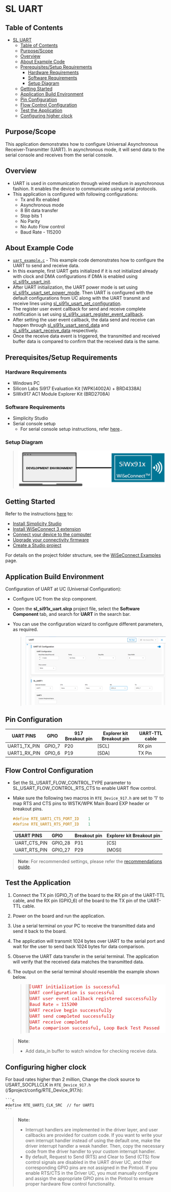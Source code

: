 # SL UART

## Table of Contents

- [SL UART](#sl-uart)
  - [Table of Contents](#table-of-contents)
  - [Purpose/Scope](#purposescope)
  - [Overview](#overview)
  - [About Example Code](#about-example-code)
  - [Prerequisites/Setup Requirements](#prerequisitessetup-requirements)
    - [Hardware Requirements](#hardware-requirements)
    - [Software Requirements](#software-requirements)
    - [Setup Diagram](#setup-diagram)
  - [Getting Started](#getting-started)
  - [Application Build Environment](#application-build-environment)
  - [Pin Configuration](#pin-configuration)
  - [Flow Control Configuration](#flow-control-configuration)
  - [Test the Application](#test-the-application)
  - [Configuring higher clock](#configuring-higher-clock)

## Purpose/Scope

 This application demonstrates how to configure Universal Asynchronous Receiver-Transmitter (UART). In asynchronous mode, it will send data to the serial console and receives from the serial console.

## Overview

- UART is used in communication through wired medium in asynchronous fashion. It enables the device to communicate using serial protocols.
- This application is configured with following configurations:
  - Tx and Rx enabled
  - Asynchronous mode
  - 8 Bit data transfer
  - Stop bits 1
  - No Parity
  - No Auto Flow control
  - Baud Rate - 115200

## About Example Code

- [`uart_example.c`](https://github.com/SiliconLabs/wiseconnect/blob/master/examples/si91x_soc/peripheral/sl_si91x_uart/uart_example.c) - This example code demonstrates how to configure the UART to send and receive data.
- In this example, first UART gets initialized if it is not initialized already with clock and DMA configurations if DMA is enabled using [sl_si91x_usart_init](https://docs.silabs.com/wiseconnect/3.5.0/wiseconnect-api-reference-guide-si91x-peripherals/usart#sl-si91x-usart-init).
- After UART initialization, the UART power mode is set using [sl_si91x_usart_set_power_mode](https://docs.silabs.com/wiseconnect/3.5.0/wiseconnect-api-reference-guide-si91x-peripherals/usart#sl-si91x-usart-set-power-mode). Then UART is configured with the default configurations from UC along with the UART transmit and receive lines using [sl_si91x_usart_set_configuration](https://docs.silabs.com/wiseconnect/3.5.0/wiseconnect-api-reference-guide-si91x-peripherals/usart#sl-si91x-usart-set-configuration).
- The register user event callback for send and receive complete notification is set using [sl_si91x_usart_register_event_callback](https://docs.silabs.com/wiseconnect/3.5.0/wiseconnect-api-reference-guide-si91x-peripherals/usart#sl-si91x-usart-register-event-callback).
- After setting the user event callback, the data send and receive can happen through [sl_si91x_usart_send_data](https://docs.silabs.com/wiseconnect/3.5.0/wiseconnect-api-reference-guide-si91x-peripherals/usart#sl-si91x-usart-send-data) and [sl_si91x_usart_receive_data](https://docs.silabs.com/wiseconnect/3.5.0/wiseconnect-api-reference-guide-si91x-peripherals/usart#sl-si91x-usart-receive-data) respectively.
- Once the receive data event is triggered, the transmitted and received buffer data is compared to confirm that the received data is the same.

## Prerequisites/Setup Requirements

### Hardware Requirements

- Windows PC
- Silicon Labs Si917 Evaluation Kit [WPK(4002A) + BRD4338A]
- SiWx917 AC1 Module Explorer Kit (BRD2708A)

### Software Requirements

- Simplicity Studio
- Serial console setup
  - For serial console setup instructions, refer [here](https://docs.silabs.com/wiseconnect/latest/wiseconnect-developers-guide-developing-for-silabs-hosts/#console-input-and-output)..

### Setup Diagram

> ![Figure: setupdiagram](resources/readme/setupdiagram.png)

## Getting Started

Refer to the instructions [here](https://docs.silabs.com/wiseconnect/latest/wiseconnect-getting-started/) to:

- [Install Simplicity Studio](https://docs.silabs.com/wiseconnect/latest/wiseconnect-developers-guide-developing-for-silabs-hosts/#install-simplicity-studio)
- [Install WiSeConnect 3 extension](https://docs.silabs.com/wiseconnect/latest/wiseconnect-developers-guide-developing-for-silabs-hosts/#install-the-wi-se-connect-3-extension)
- [Connect your device to the computer](https://docs.silabs.com/wiseconnect/latest/wiseconnect-developers-guide-developing-for-silabs-hosts/#connect-si-wx91x-to-computer)
- [Upgrade your connectivity firmware](https://docs.silabs.com/wiseconnect/latest/wiseconnect-developers-guide-developing-for-silabs-hosts/#update-si-wx91x-connectivity-firmware)
- [Create a Studio project](https://docs.silabs.com/wiseconnect/latest/wiseconnect-developers-guide-developing-for-silabs-hosts/#create-a-project)

For details on the project folder structure, see the [WiSeConnect Examples](https://docs.silabs.com/wiseconnect/latest/wiseconnect-examples/#example-folder-structure) page.

## Application Build Environment

Configuration of UART at UC (Universal Configuration):

- Configure UC from the slcp component.
- Open the **sl_si91x_uart.slcp** project file, select the **Software Component** tab, and search for **UART** in the search bar.
- You can use the configuration wizard to configure different parameters, as required.

  > ![Figure: Selecting UC](resources/uc_screen/uart_uc.png)

## Pin Configuration

  | UART PINS     |  GPIO   |  917 Breakout pin |  Explorer kit Breakout pin |  UART-TTL cable |
  | ------------- | ------- | ----------------- | ------------------------- |---------------- |
  | UART1_TX_PIN  | GPIO_7  |          P20      |             [SCL]         |    RX pin       |
  | UART1_RX_PIN  | GPIO_6  |          P19      |             [SDA]         |    TX Pin       |

## Flow Control Configuration

- Set the SL_USART_FLOW_CONTROL_TYPE parameter to SL_USART_FLOW_CONTROL_RTS_CTS to enable UART flow control.
- Make sure the following two macros in `RTE_Device_917.h` are set to '1' to map RTS and CTS pins to WSTK/WPK Main Board EXP header or breakout pins.

  ```C
  #define RTE_UART1_CTS_PORT_ID    1
  #define RTE_UART1_RTS_PORT_ID    1
  ```

  | USART PINS     | GPIO    |   Breakout pin  | Explorer kit Breakout pin|
  | -------------- | ------- | --------------- | ------------------------ |
  | UART_CTS_PIN   | GPIO_28 |     P31         |           [CS]           |
  | UART_RTS_PIN   | GPIO_27 |     P29         |           [MOSI]         |

> **Note**: For recommended settings, please refer the [recommendations guide](https://docs.silabs.com/wiseconnect/latest/wiseconnect-developers-guide-prog-recommended-settings/).

## Test the Application
1. Connect the TX pin (GPIO_7) of the board to the RX pin of the UART-TTL cable, and the RX pin (GPIO_6) of the board to the TX pin of the UART-TTL cable.
2. Power on the board and run the application.
3. Use a serial terminal on your PC to receive the transmitted data and send it back to the board.
4. The application will transmit 1024 bytes over UART to the serial port and wait for the user to send back 1024 bytes for data comparison.
5. Observe the UART data transfer in the serial terminal. The application will verify that the received data matches the transmitted data.
6. The output on the serial terminal should resemble the example shown below.

    > ![Figure: expected result](resources/readme/output_console_uart.png)
>
> **Note**:
>
>- Add data_in buffer to watch window for checking receive data.

## Configuring higher clock

For baud rates higher than 2 million, Change the clock source to USART_SOCPLLCLK in `RTE_Device_917.h` (/$project/config/RTE_Device_917.h):

    ```c
    #define RTE_UART1_CLK_SRC  // for UART1
    ```
> **Note:**
>
> - Interrupt handlers are implemented in the driver layer, and user callbacks are provided for custom code. If you want to write your own interrupt handler instead of using the default one, make the driver interrupt handler a weak handler. Then, copy the necessary code from the driver handler to your custom interrupt handler.
> - By default, Request to Send (RTS) and Clear to Send (CTS) flow control signals are disabled in the UART driver UC, and their corresponding GPIO pins are not assigned in the Pintool. If you enable RTS/CTS in the Driver UC, you must manually configure and assign the appropriate GPIO pins in the Pintool to ensure proper hardware flow control functionality.
